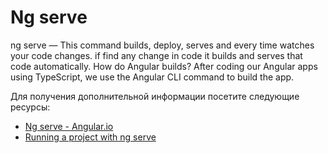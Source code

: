 # Ng serve

ng serve — This command builds, deploy, serves and every time watches your code changes. if find any change in code it builds and serves that code automatically. How do Angular builds? After coding our Angular apps using TypeScript, we use the Angular CLI command to build the app.

Для получения дополнительной информации посетите следующие ресурсы:

- [Ng serve - Angular.io](https://angular.io/cli/serve)
- [Running a project with ng serve](https://www.youtube.com/watch?v=-w-RfHcLt5U)
